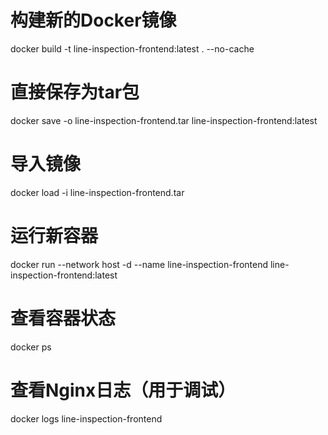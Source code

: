 # 构建新的Docker镜像
docker build -t line-inspection-frontend:latest . --no-cache

# 直接保存为tar包
docker save -o line-inspection-frontend.tar line-inspection-frontend:latest

# 导入镜像
docker load -i line-inspection-frontend.tar

# 运行新容器
docker run --network host -d --name line-inspection-frontend line-inspection-frontend:latest

# 查看容器状态
docker ps

# 查看Nginx日志（用于调试）
docker logs line-inspection-frontend